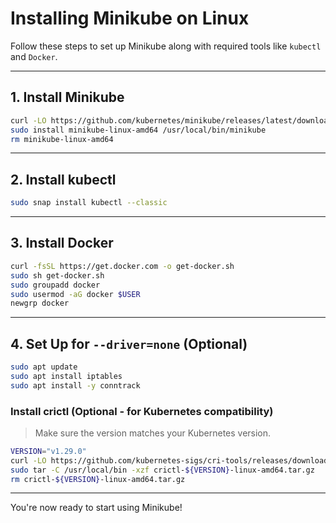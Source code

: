
# Installing Minikube on Linux

Follow these steps to set up Minikube along with required tools like `kubectl` and `Docker`.

---

## 1. Install Minikube

```bash
curl -LO https://github.com/kubernetes/minikube/releases/latest/download/minikube-linux-amd64
sudo install minikube-linux-amd64 /usr/local/bin/minikube
rm minikube-linux-amd64
```

---

## 2. Install kubectl

```bash
sudo snap install kubectl --classic
```

---

## 3. Install Docker

```bash
curl -fsSL https://get.docker.com -o get-docker.sh
sudo sh get-docker.sh
sudo groupadd docker
sudo usermod -aG docker $USER
newgrp docker
```

---

## 4. Set Up for `--driver=none` (Optional)

```bash
sudo apt update
sudo apt install iptables
sudo apt install -y conntrack
```

### Install crictl (Optional - for Kubernetes compatibility)

> Make sure the version matches your Kubernetes version.

```bash
VERSION="v1.29.0"
curl -LO https://github.com/kubernetes-sigs/cri-tools/releases/download/${VERSION}/crictl-${VERSION}-linux-amd64.tar.gz
sudo tar -C /usr/local/bin -xzf crictl-${VERSION}-linux-amd64.tar.gz
rm crictl-${VERSION}-linux-amd64.tar.gz
```

---

You're now ready to start using Minikube!

